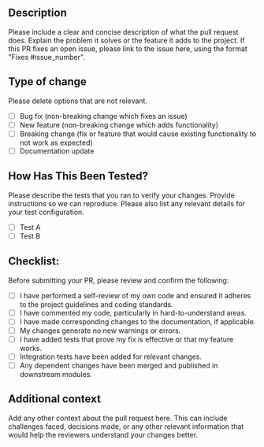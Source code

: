 ## Description

Please include a clear and concise description of what the pull request does. Explain the problem it solves or the feature it adds to the project. If this PR fixes an open issue, please link to the issue here, using the format "Fixes #issue_number".

## Type of change

Please delete options that are not relevant.

- [ ] Bug fix (non-breaking change which fixes an issue)
- [ ] New feature (non-breaking change which adds functionality)
- [ ] Breaking change (fix or feature that would cause existing functionality to not work as expected)
- [ ] Documentation update

## How Has This Been Tested?

Please describe the tests that you ran to verify your changes. Provide instructions so we can reproduce. Please also list any relevant details for your test configuration.

- [ ] Test A
- [ ] Test B

## Checklist:

Before submitting your PR, please review and confirm the following:

- [ ] I have performed a self-review of my own code and ensured it adheres to the project guidelines and coding standards.
- [ ] I have commented my code, particularly in hard-to-understand areas.
- [ ] I have made corresponding changes to the documentation, if applicable.
- [ ] My changes generate no new warnings or errors.
- [ ] I have added tests that prove my fix is effective or that my feature works.
- [ ] Integration tests have been added for relevant changes.
- [ ] Any dependent changes have been merged and published in downstream modules.

## Additional context

Add any other context about the pull request here. This can include challenges faced, decisions made, or any other relevant information that would help the reviewers understand your changes better.

